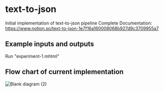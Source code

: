 # text-to-json
Initial implementation of text-to-json pipeline
Complete Documentation: https://www.notion.so/text-to-json-1e7f16a160008068b927d9c3709955a7

## Example inputs and outputs
Run "experiment-1.mhtml"

## Flow chart of current implementation
![Blank diagram (2)](https://github.com/user-attachments/assets/c98be618-b7ad-4a63-94cb-ce1bff44f112)
